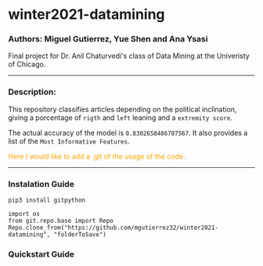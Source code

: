 # winter2021-datamining 

### Authors: Miguel Gutierrez, Yue Shen and Ana Ysasi

Final project for Dr. Anil Chaturvedi's class of Data Mining at the Univeristy of Chicago.

---

### Description:

This repository classifies articles depending on the political inclination, giving a porcentage of `rigth` and `left` leaning and a `extremity score`.

The actual accuracy of the model is `0.8302658486707567`. It also provides a list of the `Most Informative Features`.

<span style="color:orange;">Here I would like to add a .git of the usage of the code.</span>

---

### Instalation Guide

```{python}
pip3 install gitpython

import os
from git.repo.base import Repo
Repo.clone_from("https://github.com/mgutierrez32/winter2021-datamining", "folderToSave")
```

### Quickstart Guide
